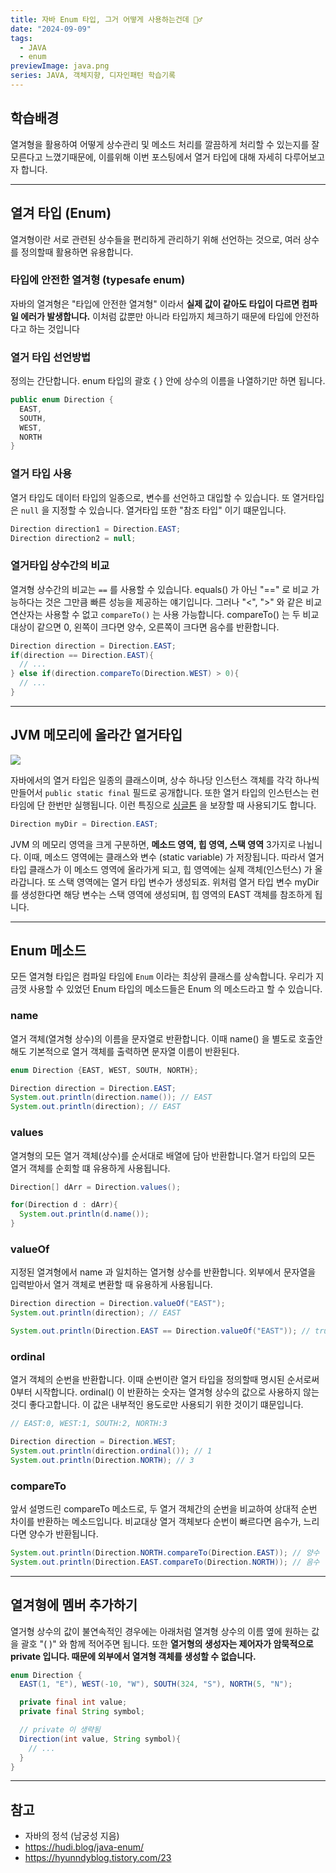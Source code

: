 ```yaml
---
title: 자바 Enum 타입, 그거 어떻게 사용하는건데 🤷‍♂️
date: "2024-09-09"
tags:
  - JAVA
  - enum
previewImage: java.png
series: JAVA, 객체지향, 디자인패턴 학습기록
---
```


## 학습배경

열겨형을 활용하여 어떻게 상수관리 및 메소드 처리를 깔끔하게 처리할 수 있는지를 잘 모른다고 느꼈기때문에, 이를위해 이번 포스팅에서 열거 타입에 대해 자세히 다루어보고자 합니다.

---

## 열겨 타입 (Enum)

열겨형이란 서로 관련된 상수들을 편리하게 관리하기 위해 선언하는 것으로, 여러 상수를 정의할때 활용하면 유용합니다.

### 타입에 안전한 열겨형 (typesafe enum)

자바의 열겨형은 "타입에 안전한 열겨형" 이라서 **실제 값이 같아도 타입이 다르면 컴파일 에러가 발생합니다.** 이처럼 값뿐만 아니라 타입까지 체크하기 때문에 타입에 안전하다고 하는 것입니다

### 열거 타입 선언방법

정의는 간단합니다. enum 타입의 괄호 { } 안에 상수의 이름을 나열하기만 하면 됩니다.

```java
public enum Direction {
  EAST,
  SOUTH,
  WEST,
  NORTH
}
```

### 열거 타입 사용

열거 타입도 데이터 타입의 일종으로, 변수를 선언하고 대입할 수 있습니다. 또 열거타입은 `null` 을 지정할 수 있습니다. 열거타입 또한 "참조 타입" 이기 떄문입니다.

```java
Direction direction1 = Direction.EAST;
Direction direction2 = null;
```

### 열거타입 상수간의 비교

열겨형 상수간의 비교는 `==` 를 사용할 수 있습니다. equals() 가 아닌 "==" 로 비교 가능하다는 것은 그만큼 빠른 성능을 제공하는 얘기입니다. 그러나 "<", ">" 와 같은 비교연산자는 사용할 수 없고 `compareTo()` 는 사용 가능합니다. compareTo() 는 두 비교대상이 같으면 0, 왼쪽이 크다면 양수, 오른쪽이 크다면 음수를 반환합니다.

```java
Direction direction = Direction.EAST;
if(direction == Direction.EAST){
  // ...
} else if(direction.compareTo(Direction.WEST) > 0){
  // ...
}
```

---

## JVM 메모리에 올라간 열거타입

![](https://velog.velcdn.com/images/msung99/post/266d6b69-71e2-4c09-b331-ddfb79063488/image.png)

자바에서의 열거 타입은 일종의 클래스이며, 상수 하나당 인스턴스 객체를 각각 하나씩 만들어서 `public static final` 필드로 공개합니다. 또한 열거 타입의 인스턴스는 런타임에 단 한번만 실행됩니다. 이런 특징으로 [싱글톤](https://velog.io/@msung99/JAVA-%EC%9E%90%EC%9B%90%EC%9D%84-%EC%A7%81%EC%A0%91-%EB%AA%85%EC%8B%9C%ED%95%98%EC%A7%80-%EB%A7%90%EA%B3%A0-%EC%9D%98%EC%A1%B4-%EA%B0%9D%EC%B2%B4-%EC%A3%BC%EC%9E%85%EC%9D%84-%EC%82%AC%EC%9A%A9%ED%95%98%EB%9D%BC-feat.-%EC%8B%B1%EA%B8%80%ED%86%A4) 을 보장할 때 사용되기도 합니다.

```java
Direction myDir = Direction.EAST;
```

JVM 의 메모리 영역을 크게 구분하면, **메소드 영역, 힙 영역, 스택 영역** 3가지로 나뉩니다. 이때, 메소드 영역에는 클래스와 변수 (static variable) 가 저장됩니다. 따라서 열거 타입 클래스가 이 메소드 영역에 올라가게 되고, 힙 영역에는 실제 객체(인스턴스) 가 올라갑니다. 또 스택 영역에는 열거 타입 변수가 생성되죠. 위처럼 열거 타입 변수 myDir 를 생성한다면 해당 변수는 스택 영역에 생성되며, 힙 영역의 EAST 객체를 참조하게 됩니다.

---

## Enum 메소드

모든 열겨형 타입은 컴파일 타임에 `Enum` 이라는 최상위 클래스를 상속합니다. 우리가 지금껏 사용할 수 있었던 Enum 타입의 메소드들은 Enum 의 메소드라고 할 수 있습니다.

### name

열거 객체(열겨형 상수)의 이름을 문자열로 반환합니다. 이때 name() 을 별도로 호출안해도 기본적으로 열거 객체를 출력하면 문자열 이름이 반환된다.

```java
enum Direction {EAST, WEST, SOUTH, NORTH};

Direction direction = Direction.EAST;
System.out.println(direction.name()); // EAST
System.out.println(direction); // EAST
```

### values

열겨형의 모든 열거 객체(상수)를 순서대로 배열에 담아 반환합니다.열거 타입의 모든 열거 객체를 순회할 떄 유용하게 사용됩니다.

```java
Direction[] dArr = Direction.values();

for(Direction d : dArr){
  System.out.println(d.name());
}
```

### valueOf

지정된 열겨형에서 name 과 일치하는 열거형 상수를 반환합니다. 외부에서 문자열을 입력받아서 열거 객체로 변환할 때 유용하게 사용됩니다.

```java
Direction direction = Direction.valueOf("EAST");
System.out.println(direction); // EAST

System.out.println(Direction.EAST == Direction.valueOf("EAST")); // true
```

### ordinal

열거 객체의 순번을 반환합니다. 이때 순번이란 열거 타입을 정의할때 명시된 순서로써 0부터 시작합니다. ordinal() 이 반환하는 숫자는 열겨형 상수의 값으로 사용하지 않는것디 좋다고합니다. 이 값은 내부적인 용도로만 사용되기 위한 것이기 떄문입니다.

```java
// EAST:0, WEST:1, SOUTH:2, NORTH:3

Direction direction = Direction.WEST;
System.out.println(direction.ordinal()); // 1
System.out.println(Direction.NORTH); // 3
```

### compareTo

앞서 설명드린 compareTo 메소드로, 두 열거 객체간의 순번을 비교하여 상대적 순번 차이를 반환하는 메소드입니다. 비교대상 열거 객체보다 순번이 빠르다면 음수가, 느리다면 양수가 반환됩니다.

```java
System.out.println(Direction.NORTH.compareTo(Direction.EAST)); // 양수
System.out.println(Direction.EAST.compareTo(Direction.NORTH)); // 음수
```

---

## 열겨형에 멤버 추가하기

열거형 상수의 값이 불연속적인 경우에는 아래처럼 열겨형 상수의 이름 옆에 원하는 값을 괄호 "( )" 와 함께 적어주면 됩니다. 또한 **열거형의 생성자는 제어자가 암묵적으로 private 입니다. 때문에 외부에서 열겨형 객체를 생성할 수 없습니다.**

```java
enum Direction {
  EAST(1, "E"), WEST(-10, "W"), SOUTH(324, "S"), NORTH(5, "N");

  private final int value;
  private final String symbol;

  // private 이 생략됨
  Direction(int value, String symbol){
    // ...
  }
}
```

---

## 참고

- 자바의 정석 (남궁성 지음)
- https://hudi.blog/java-enum/
- https://hyunndyblog.tistory.com/23
